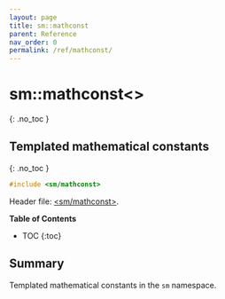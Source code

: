 ```yaml
---
layout: page
title: sm::mathconst
parent: Reference
nav_order: 0
permalink: /ref/mathconst/
---
```

# sm::mathconst<>
{: .no_toc }
## Templated mathematical constants
{: .no_toc }

```c++
#include <sm/mathconst>
```
Header file: [<sm/mathconst>](https://github.com/sebsjames/maths/blob/main/sm/mathconst).

**Table of Contents**

- TOC
{:toc}

## Summary

Templated mathematical constants in the `sm` namespace.
